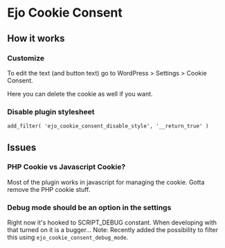 # Ejo Cookie Consent

## How it works
### Customize
To edit the text (and button text) go to WordPress > Settings > Cookie Consent. 

Here you can delete the cookie as well if you want. 

### Disable plugin stylesheet
`add_filter( 'ejo_cookie_consent_disable_style', '__return_true' )`

## Issues

### PHP Cookie vs Javascript Cookie?
Most of the plugin works in javascript for managing the cookie. Gotta remove the PHP cookie stuff.

### Debug mode should be an option in the settings
Right now it's hooked to SCRIPT_DEBUG constant. When developing with that turned on it is a bugger... Note: Recently added the possibility to filter this using `ejo_cookie_consent_debug_mode`.